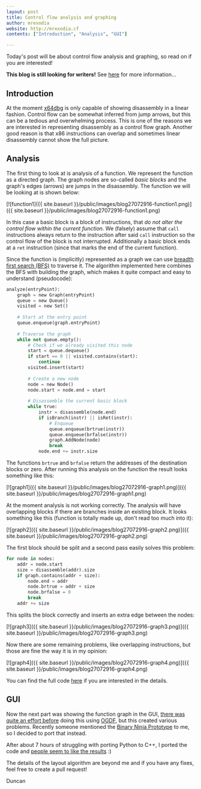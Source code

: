 ```yaml
---
layout: post
title: Control flow analysis and graphing
author: mrexodia
website: http://mrexodia.cf
contents: ["Introduction", "Analysis", "GUI"]

---
```


Today's post will be about control flow analysis and graphing, so read on if you are interested!

**This blog is still looking for writers!** See [here](/blog/2016/07/09/Looking-for-writers.html) for more information...

## Introduction

At the moment [x64dbg](http://x64dbg.com) is only capable of showing disassembly in a linear fashion. Control flow can be somewhat inferred from jump arrows, but this can be a tedious and overwhelming process. This is one of the reasons we are interested in representing disassembly as a control flow graph. Another good reason is that x86 instructions can overlap and sometimes linear disassembly cannot show the full picture.

## Analysis

The first thing to look at is analysis of a function. We represent the function as a directed graph. The graph nodes are so-called *basic blocks* and the graph's edges (arrows) are jumps in the disassembly. The function we will be looking at is shown below:

[![function1]({{ site.baseurl }}/public/images/blog27072916-function1.png)]({{ site.baseurl }}/public/images/blog27072916-function1.png)

In this case a basic block is a block of instructions, that *do not alter the control flow within the current function*. We (falsely) assume that `call` instructions always return to the instruction after said `call` instruction so the control flow of the block is not interrupted. Additionally a basic block ends at a `ret` instruction (since that marks the end of the current function).

Since the function is (implicitly) represented as a graph we can use [breadth first search (BFS)](https://en.wikipedia.org/wiki/Breadth-first_search) to traverse it. The algorithm implemented here combines the BFS with building the graph, which makes it quite compact and easy to understand (pseudocode):

```python
analyze(entryPoint):
    graph = new Graph(entryPoint)
    queue = new Queue()
    visited = new Set()
    
    # Start at the entry point
    queue.enqueue(graph.entryPoint)
    
    # Traverse the graph
    while not queue.empty():
        # Check if we already visited this node
        start = queue.dequeue()
        if start == 0 || visited.contains(start):
            continue
        visited.insert(start)
        
        # Create a new node
        node = new Node()
        node.start = node.end = start
        
        # Disassemble the current basic block
        while true:
            instr = disassemble(node.end)
            if isBranch(instr) || isRet(instr):
                # Enqueue 
                queue.enqueue(brtrue(instr))
                queue.enqueue(brfalse(instr))
                graph.AddNode(node)
                break
            node.end += instr.size
```

The functions `brtrue` and `brfalse` return the addresses of the destination blocks or zero. After running this analysis on the function the result looks something like this:

[![graph1]({{ site.baseurl }}/public/images/blog27072916-graph1.png)]({{ site.baseurl }}/public/images/blog27072916-graph1.png)

At the moment analysis is not working correctly. The analysis will have overlapping blocks if there are branches inside an existing block. It looks something like this (function is totally made up, don't read too much into it):

[![graph2]({{ site.baseurl }}/public/images/blog27072916-graph2.png)]({{ site.baseurl }}/public/images/blog27072916-graph2.png)

The first block should be split and a second pass easily solves this problem:

```python
for node in nodes:
    addr = node.start
    size = disassemble(addr).size
    if graph.contains(addr + size):
        node.end = addr
        node.brtrue = addr + size
        node.brfalse = 0
        break
    addr += size
```

This splits the block correctly and inserts an extra edge between the nodes:

[![graph3]({{ site.baseurl }}/public/images/blog27072916-graph3.png)]({{ site.baseurl }}/public/images/blog27072916-graph3.png)

Now there are some remaining problems, like overlapping instructions, but those are fine the way it is in my opinion:

[![graph4]({{ site.baseurl }}/public/images/blog27072916-graph4.png)]({{ site.baseurl }}/public/images/blog27072916-graph4.png)

You can find the full code [here](https://github.com/x64dbg/x64dbg/blob/47f044eeb1ced86a9f191038b8991fac88b71764/src/dbg/analysis/recursiveanalysis.cpp#L58) if you are interested in the details.

## GUI

Now the next part was showing the function graph in the GUI, [there was quite an effort before](https://github.com/x64dbg/x64dbg/tree/graph_ogfd_new) doing this using [OGDF](http://www.ogdf.net), but this created various problems. Recently someone mentioned the [Binary Ninja Prototype](https://github.com/Vector35/deprecated-binaryninja-python) to me, so I decided to port that instead.

After about 7 hours of struggling with porting Python to C++, I ported the code and [people seem to like the results](https://twitter.com/GelosSnake/status/758644519189540864) :)

The details of the layout algorithm are beyond me and if you have any fixes, feel free to create a pull request!

Duncan